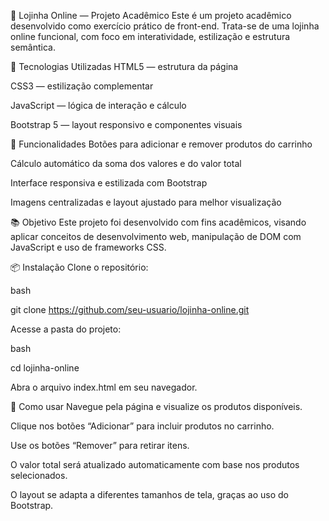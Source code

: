 🛒 Lojinha Online — Projeto Acadêmico
Este é um projeto acadêmico desenvolvido como exercício prático de front-end. Trata-se de uma lojinha online funcional, com foco em interatividade, estilização e estrutura semântica.

🚀 Tecnologias Utilizadas
HTML5 — estrutura da página

CSS3 — estilização complementar

JavaScript — lógica de interação e cálculo

Bootstrap 5 — layout responsivo e componentes visuais

🧠 Funcionalidades
Botões para adicionar e remover produtos do carrinho

Cálculo automático da soma dos valores e do valor total

Interface responsiva e estilizada com Bootstrap

Imagens centralizadas e layout ajustado para melhor visualização

📚 Objetivo
Este projeto foi desenvolvido com fins acadêmicos, visando aplicar conceitos de desenvolvimento web, manipulação de DOM com JavaScript e uso de frameworks CSS.

📦 Instalação
Clone o repositório:  

bash  

git clone https://github.com/seu-usuario/lojinha-online.git  

Acesse a pasta do projeto:

bash  

cd lojinha-online  

Abra o arquivo index.html em seu navegador.

🧪 Como usar
Navegue pela página e visualize os produtos disponíveis.

Clique nos botões “Adicionar” para incluir produtos no carrinho.

Use os botões “Remover” para retirar itens.

O valor total será atualizado automaticamente com base nos produtos selecionados.

O layout se adapta a diferentes tamanhos de tela, graças ao uso do Bootstrap.
